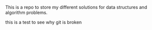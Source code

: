 This is a repo to store my different solutions for data structures and algorithm problems.


this is a test to see why git is broken